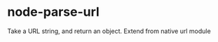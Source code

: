 node-parse-url
==============

Take a URL string, and return an object. Extend from native url module

